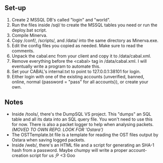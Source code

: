 ## Set-up
1. Create 2 MSSQL DB's called "login" and "world".
2. Run the files inside /sql/ to create the MSSQL tables you need or run the deploy.bat script.
3. Compile Minerva.
4. Copy /conf/, /scripts/, and /data/ into the same directory as Minerva.exe.
5. Edit the config files you copied as needed.  Make sure to read the comments.
6. Unpack the cabal.enc from your client and copy it to /data/cabal.xml.
7. Remove everything before the \<cabal\> tag in /data/cabal.xml.  I will eventually write a program to automate this.		  
8. Set your CABAL's internal.txt to point to 127.0.0.1:38101 for login.
9. Either login with one of the existing accounts (unverified, banned, online, normal {password = "pass" for all accounts}), or create your own.

## Notes
  * Inside /tools/, there's the DumpSQL VS project.  This "dumps" an SQL table and all its data into an SQL query file.  You won't need to use this for now.  There is also a packet logger to help when analysing packets. *(MOVED TO OWN REPO. LOOK FOR 'Ostara')*
  * The OSTTemplate.bt file is a template for reading the OST files output by Ostara when saving logged packets.  
  * Inside /web/, there's an HTML file and a script for generating an SHA-1 hash from a password.  Maybe chumpy will write a proper account-creation script for us ;P  <3 Goo